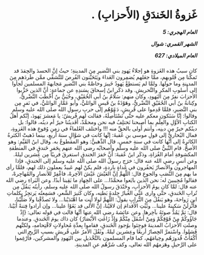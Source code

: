 <h1 dir="rtl">غَزوةُ الخَندَقِ (الأَحزابِ) .</h1>

<h5 dir="rtl">العام الهجري:  5

الشهر القمري: شوال

العام الميلادي: 627</h5>

<p dir="rtl">كان سببُ هذه الغَزوةِ هو إجلاءُ يَهودِ بني النَّضيرِ مِنَ المدينةِ؛ حيثُ إنَّ الحسدَ والحِقدَ قد تَمكَّنا مِن قُلوبهِم، ممَّا جعَلهم يُضمِرون العَداءَ ويَتَحَيَّنون الفُرصَ للتَّشفِّي ممَّن طَردَهم مِنَ المدينةِ وما حولها. ولمَّا لم يَستطِعْ يَهودُ خَيبرَ وخاصَّةً بني النَّضيرِ مَجابهةَ المسلمين لَجأوا إلى أُسلوبِ المكرِ والتَّحريشِ. وقد ذكَر ابنُ إسحاقَ بِسَندِهِ عن جماعةٍ: أنَّ الذين حَزَّبوا الأحزابَ نفرٌ مِنَ اليَهودِ، وكان منهم: سَلَّامُ بنُ أبي الحُقَيْقِ، وحُيَيُّ بنُ أَخْطَبَ النَّضْريُّ، وكِنانةُ بنُ أبي الحُقَيْقِ النَّضْريُّ، وهَوْذَةُ بنُ قَيسٍ الوائليُّ، وأبو عَمَّارٍ الوائليُّ، في نَفرٍ مِن بني النَّضيرِ، فلمَّا قَدِموا على قُريشٍ، دَعَوْهُم إلى حربِ رسولِ الله صلى الله عليه وسلم وقالوا: إنَّا سَنَكون معكم عليه حتَّى نَسْتَأْصِلَهُ، فقالت لهم قُريشٌ: يا مَعشرَ يَهودَ، إنَّكم أهلُ الكتابِ الأوَّلِ والعِلْمِ بما أصبحنا نَختلِفُ فيه نحن ومحمَّدٌ، أَفَدينُنا خيرٌ أم دينُه، قالوا: بل دينُكم خيرٌ مِن دينِه، وأنتم أَولى بالحقِّ منه !!! واختلف العُلماءُ في زمنِ وُقوعِ هذه الغَزوةِ، فمال البُخاريُّ إلى قولِ موسى بنِ عُقبةَ: إنَّها كانت في شوَّالٍ سنةَ أَربعٍ، بينما ذَهبتْ الكثرةُ الكاثرةُ إلى أنَّها كانت في سنةِ خمسٍ، قال الذَّهبيُّ: وهو المقطوعُ به. وقال ابنُ القَيِّمِ: وهو الأصحُّ. قام النَّبيُّ صلى الله عليه وسلم وأصحابُه رضي الله عنهم بِحَفرِ خَندقٍ في المنطقةِ المكشوفةِ أمامَ الغُزاةِ، وذكَر ابنُ عُقبةَ: أنَّ حَفرَ الخندقِ استغرقَ قريبًا مِن عِشرين ليلةً. وعن أنسٍ رضي الله عنه قال: خرَج رسولُ الله صلى الله عليه وسلم إلى الخندقِ، فإذا المهاجرون والأنصارُ يَحفُرون في غَداةٍ باردةٍ، فلم يكنْ لهم عَبيدٌ يعملون ذلك لهم، فلمَّا رأى ما بهم مِنَ النَّصَبِ والجوعِ قال: اللَّهمَّ إنَّ العَيْشَ عَيْشَ الآخِرهْ، فاغْفِرْ للأنصارِ والمُهاجِرهْ، فقالوا مُجِيبينَ له: نحن الذين بايَعوا محمَّدًا... على الجِهادِ ما بَقِينا أبدًا. 
وعن البَراءِ رضي الله عنه قال: لمَّا كان يومُ الأحزابِ، وخَنْدَقَ رسولُ الله صلى الله عليه وسلم، رأيتُه يَنقُلُ مِن تُرابِ الخَندقِ، حتَّى وارى عَنِّي الغُبارُ جِلدةَ بَطنِه، وكان كَثيرَ الشَّعرِ، فسَمِعتُه يَرتجِزُ بِكلماتِ ابنِ رَواحةَ، وهو يَنقُلُ مِنَ التُّرابِ يقولُ: اللَّهمَّ لولا أنت ما اهْتَدَيْنا... ولا تَصدَّقْنا ولا صَلَّيْنا، فأَنْزِلَنْ سَكينةً علينا... وثَبِّتِ الأَقدامَ إن لاقَيْنا، إنَّ الأُلى قد بَغَوْا علينا... وإن أرادوا فِتنةً أَبَيْنا. قال: ثمَّ يَمُدُّ صوتَهُ بآخِرها. وعن عائشةَ رضي الله عنها أنَّها قالت في قوله تعالى: {إِذْ جَاؤُوكُمْ مِنْ فَوْقِكُمْ وَمِنْ أَسْفَلَ مِنْكُمْ وَإِذْ زَاغَتِ الأَبْصَارُ} كان ذاك يومَ الخَندقِ. وعندما وصلتِ الأَحزابُ المدينةَ فوجِئوا بوُجودِ الخَندقِ، فقاموا بِعدَّةِ مُحاولاتٍ لاقْتِحامهِ، ولكنَّهم فَشلوا. واسْتمرَّ الحِصارُ أربعًا وعِشرين ليلةً. وثَقُلَ الأمرُ على قُريشٍ بسببِ الرِّيحِ التي أَكْفَأَتْ قُدورَهُم وخِيامَهُم، كما قام المسلمون بالتَّخْذيلِ بين اليَهودِ والمشركين، فأُرْغِموا على الرَّحيلِ وهَزمهُم الله تعالى، وكف شَرَّهُم عنِ المدينةِ.</p></br>
